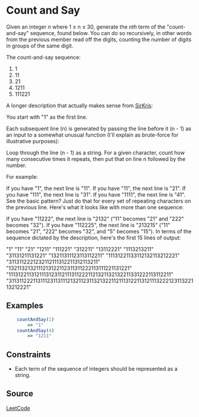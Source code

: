 # Count and Say

Given an integer *n* where 1 ≤ n ≤ 30, generate the *nth* term of the "count-and-say" sequence, found below. You can do so recursively, in other words from the previous member read off the digits, counting the number of digits in groups of the same digit.

The count-and-say sequence: 
1. 1
2. 11
3. 21
4. 1211
5. 111221

A longer description that actually makes sense from [SirKris](https://leetcode.com/sirkris/):

You start with "1" as the first line.

Each subsequent line (n) is generated by passing the line before it (n - 1) as an input to a somewhat unusual function (I'll explain as brute-force for illustrative purposes):

Loop through the line (n - 1) as a string. For a given character, count how many consecutive times it repeats, then put that on line n followed by the number.

For example:

If you have "1", the next line is "11".
If you have "11", the next line is "21".
If you have "111", the next line is "31".
If you have "1111", the next line is "41".
See the basic pattern? Just do that for every set of repeating characters on the previous line.
Here's what it looks like with more than one sequence:

If you have "11222", the next line is "2132" ("11" becomes "21" and "222" becomes "32").
If you have "112225", the next line is "213215" ("11" becomes "21", "222" becomes "32", and "5" becomes "15").
In terms of the sequence dictated by the description, here's the first 15 lines of output:

"1"
"11"
"21"
"1211"
"111221"
"312211"
"13112221"
"1113213211"
"31131211131221"
"13211311123113112211"
"11131221133112132113212221"
"3113112221232112111312211312113211"
"1321132132111213122112311311222113111221131221"
"11131221131211131231121113112221121321132132211331222113112211"
"311311222113111231131112132112311321322112111312211312111322212311322113212221"

## Examples

```javascript
    countAndSay(1)
        => "1"
    countAndSay(4)
        => "1211"
```

## Constraints
- Each term of the sequence of integers should be represented as a string. 

## Source
[LeetCode](https://leetcode.com/problems/count-and-say/)
